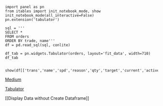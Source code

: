 	import panel as pn
	from itables import init_notebook_mode, show
	init_notebook_mode(all_interactive=False)
	pn.extension('tabulator')
	
	sql = '''
	SELECT *
	FROM orders
	ORDER BY trade, name'''
	df = pd.read_sql(sql, conlite)
	
	df_tab = pn.widgets.Tabulator(orders, layout='fit_data', width=710)
	df_tab


	show(df[['trans','name','spd','reason','qty','target','current','active']])


[Medium](https://medium.com/spatial-data-science/styling-pandas-dataframe-elegantly-with-tabulator-c66f33b1905f)

[Tabulator](https://pyviz-dev.github.io/panel/reference/widgets/Tabulator.html)


[[Display Data without Create Dataframe]]